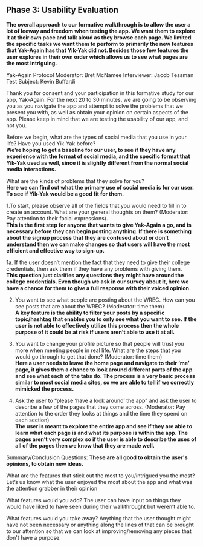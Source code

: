 ## Phase 3: Usability Evaluation


<strong>The overall approach to our formative walkthrough is to allow the user a lot of leeway and freedom when testing the app. We want them to explore it at their own pace and talk aloud as they browse each page. We limited the specific tasks we want them to perform to primarily the new features that Yak-Again has that Yik-Yak did not. Besides those few features the user explores in their own order which allows us to see what pages are the most intriguing.</strong>


Yak-Again Protocol
Moderator:   Bret McNamee
Interviewer:   Jacob Tessman
Test Subject:   Kevin Buffardi


Thank you for consent and your participation in this formative study for our app, Yak-Again. For the next 20 to 30 minutes, we are going to be observing you as you navigate the app and attempt to solve the problems that we present you with, as well as obtain your opinion on certain aspects of the app. Please keep in mind that we are testing the usability of our app, and not you. 

Before we begin, what are the types of social media that you use in your life? Have you used Yik-Yak before? <br/>
<strong>We’re hoping to get a baseline for our user, to see if they have any experience with the format of social media, and the specific format that Yik-Yak used as well, since it is slightly different from the normal social media interactions. </strong>


What are the kinds of problems that they solve for you? <br/>
<strong> Here we can find out what the primary use of social media is for our user. To see if Yik-Yak would be a good fit for them. </strong>


1.To start, please observe all of the fields that you would need to fill in to create an account. What are your general thoughts on them? (Moderator: Pay attention to their facial expressions). <br/>
<strong>This is the first step for anyone that wants to give Yak-Again a go, and is necessary before they can begin posting anything. If there is something about the signup process that they are confused about or don’t understand then we can make changes so that users will have the most efficient and effective way to sign-up. </strong>




1a. If the user doesn’t mention the fact that they need to give their college credentials, then ask them if they have any problems with giving them. <br/>
<strong>This question just clarifies any questions they might have around the college credentials. Even though we ask in our survey about it, here we have a chance for them to give a full response with their voiced opinion. </strong>


 2. You want to see what people are posting about the WREC. How can you see posts that are about the WREC?  (Moderator: time them) <br>
<strong>A key feature is the ability to filter your posts by a specific topic/hashtag that enables you to only see what you want to see. If the user is not able to effectively utilize this process then the whole purpose of it could be at risk if users aren’t able to use it at all.</strong>


3. You want to change your profile picture so that people will trust you more when meeting people in real life. What are the steps that you would go through to get that done?  (Moderator: time them) <br/>
<strong>Here a user needs to leave the home page and navigate to their ‘me’ page, it gives them a chance to look around different parts of the app and see what each of the tabs do. The process is a very basic process similar to most social media sites, so we are able to tell if we correctly mimicked the process.</strong>

4. Ask the user to “please ‘have a look around’ the app” and ask the user to describe a few of the pages that they come across. (Moderator: Pay attention to the order they looks at things and the time they spend on each section) <br/>
<strong>The user is meant to explore the entire app and see if they are able to learn what each page is and what its purpose is within the app. The pages aren’t very complex so if the user is able to describe the uses of all of the pages then we know that they are made well.</strong>










Summary/Conclusion Questions:
<strong> These are all good to obtain the user's opinions, to obtain new ideas. </strong> 


What are the features that stick out the most to you/intrigued you the most? 
Let’s us know what the user enjoyed the most about the app and what was the attention grabber in their opinion




What features would you add? 
The user can have input on things they would have liked to have seen during their walkthrought but weren’t able to.




What features would you take away? 
Anything that the user thought might have not been necessary or anything along the lines of that can be brought to our attention so that we can look at improving/removing any pieces that don't have a purpose.



